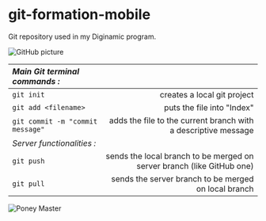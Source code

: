 # git-formation-mobile
Git repository used in my Diginamic program.

![GitHub picture](http://dandelion.github.io/slides/dandelion-0.10.0/assets/images/logo_github_small.gif "oh")

| *Main Git terminal commands :* | |
| :-- | --: |
| `git init` | creates a local git project |
| `git add <filename>` | puts the file into "Index" |
| `git commit -m "commit message"`| adds the file to the current branch with a descriptive message |
| *Server functionalities :* | |
| `git push` | sends the local branch to be merged on server branch (like GitHub one) |
| `git pull` | sends the server branch to be merged on local branch |

![Poney Master](http://blog-mastere2-rp-events.ecs-paris.com/wp-content/uploads/2014/04/poney-rose.jpg)
